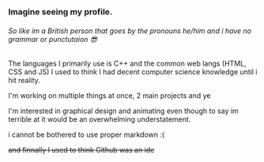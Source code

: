 ### Imagine seeing my profile.

###### So like im a British person that goes by the pronouns he/him and i have no grammar or punctutaion 😎

The languages I primarily use is C++ and the common web langs (HTML, CSS and JS) I used to think I had decent computer science knowledge until i hit reality. 

I'm working on multiple things at once, 2 main projects and ye

I'm interested in graphical design and animating even though to say im terrible at it would be an overwhelming understatement.

i cannot be bothered to use proper markdown :(

~~and finnally I used to think Github was an ide~~
